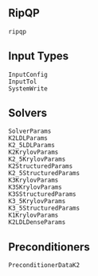 ## RipQP

```@docs
ripqp
```

## Input Types

```@docs
InputConfig
InputTol
SystemWrite
```

## Solvers

```@docs
SolverParams
K2LDLParams
K2_5LDLParams
K2KrylovParams
K2_5KrylovParams
K2StructuredParams
K2_5StructuredParams
K3KrylovParams
K3SKrylovParams
K3SStructuredParams
K3_5KrylovParams
K3_5StructuredParams
K1KrylovParams
K2LDLDenseParams
```

## Preconditioners

```@docs
PreconditionerDataK2
```